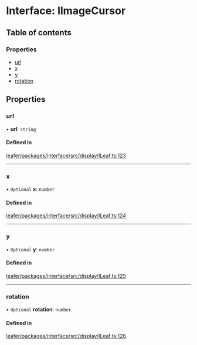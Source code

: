 # Interface: IImageCursor

## Table of contents

### Properties

- [url](IImageCursor.md#url)
- [x](IImageCursor.md#x)
- [y](IImageCursor.md#y)
- [rotation](IImageCursor.md#rotation)

## Properties

### url

• **url**: `string`

#### Defined in

[leafer/packages/interface/src/display/ILeaf.ts:123](https://github.com/leaferjs/leafer/blob/a165a56/packages/interface/src/display/ILeaf.ts#L123)

___

### x

• `Optional` **x**: `number`

#### Defined in

[leafer/packages/interface/src/display/ILeaf.ts:124](https://github.com/leaferjs/leafer/blob/a165a56/packages/interface/src/display/ILeaf.ts#L124)

___

### y

• `Optional` **y**: `number`

#### Defined in

[leafer/packages/interface/src/display/ILeaf.ts:125](https://github.com/leaferjs/leafer/blob/a165a56/packages/interface/src/display/ILeaf.ts#L125)

___

### rotation

• `Optional` **rotation**: `number`

#### Defined in

[leafer/packages/interface/src/display/ILeaf.ts:126](https://github.com/leaferjs/leafer/blob/a165a56/packages/interface/src/display/ILeaf.ts#L126)
